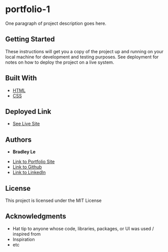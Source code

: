 # portfolio-1

One paragraph of project description goes here.

## Getting Started

These instructions will get you a copy of the project up and running on your local machine for development and testing purposes. See deployment for notes on how to deploy the project on a live system.

## Built With

* [HTML](https://developer.mozilla.org/en-US/docs/Web/HTML)
* [CSS](https://developer.mozilla.org/en-US/docs/Web/CSS)

## Deployed Link

* [See Live Site](https://pentazoned.github.io/portfolio-1/)


## Authors

* **Bradley Le** 

- [Link to Portfolio Site](https://pentazoned.github.io/portfolio-1/)
- [Link to Github](https://github.com/PentaZoned)
- [Link to LinkedIn](https://www.linkedin.com/in/bradley-le-/)

## License

This project is licensed under the MIT License 

## Acknowledgments

* Hat tip to anyone whose code, libraries, packages, or UI was used  / inspired from
* Inspiration
* etc
